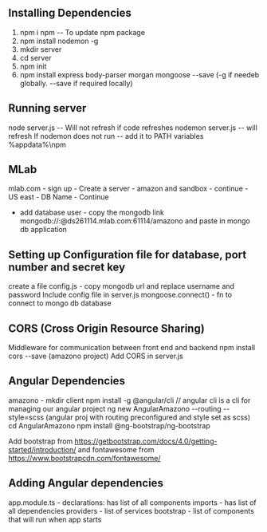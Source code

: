 ## Installing Dependencies
1. npm i npm -- To update npm package
2. npm install nodemon -g
3. mkdir server
4. cd server
5. npm init
6. npm install express body-parser morgan mongoose --save (-g if needeb globally. --save if required locally)

## Running server
node server.js -- Will not refresh if code refreshes
nodemon server.js -- will refresh
If nodemon does not run -- add it to PATH variables %appdata%\npm

## MLab
mlab.com - sign up - Create a server - amazon and sandbox - continue - US east - DB Name - Continue
- add database user - copy the mongodb link 
mongodb://<dbuser>:<dbpassword>@ds261114.mlab.com:61114/amazono and paste in mongo db application

## Setting up Configuration file for database, port number and secret key
create a file config.js - copy mongodb url and replace username and password
Include config file in server.js
mongoose.connect() - fn to connect to mongo db database

## CORS (Cross Origin Resource Sharing)
Middleware for communication between front end and backend
npm install cors --save (amazono project)
Add CORS in server.js

## Angular Dependencies
amazono - mkdir client
npm install -g @angular/cli // angular cli is a cli for managing our angular project
ng new AngularAmazono --routing --style=scss (angular proj with routing preconfigured and style set as scss)
cd AngularAmazono
npm install @ng-bootstrap/ng-bootstrap

Add bootstrap from https://getbootstrap.com/docs/4.0/getting-started/introduction/ and fontawesome from https://www.bootstrapcdn.com/fontawesome/

## Adding Angular dependencies
app.module.ts - declarations: has list of all components
imports - has list of all dependencies
providers - list of services
bootstrap - list of components that will run when app starts

